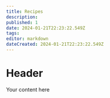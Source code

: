 ```yaml
---
title: Recipes
description: 
published: 1
date: 2024-01-21T22:23:22.549Z
tags: 
editor: markdown
dateCreated: 2024-01-21T22:23:22.549Z
---
```


# Header
Your content here